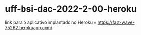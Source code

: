 # uff-bsi-dac-2022-2-00-heroku

 link para o aplicativo implantado no Heroku = https://fast-wave-75262.herokuapp.com/

